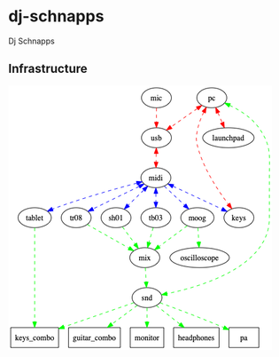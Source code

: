 # dj-schnapps

Dj Schnapps

## Infrastructure

![Infrastructure](https://github.com/korczis/dj-schnapps/raw/master/dots/infrastructure.png)
